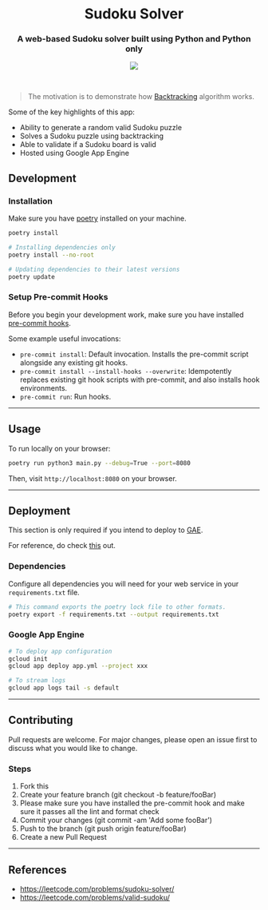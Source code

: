 <h1 align="center"><strong>Sudoku Solver</strong></h1>
<h3 align="center">A web-based Sudoku solver built using Python and Python only
</h3>

<p align="center">
  <img width=auto height=auto src="https://media.giphy.com/media/ZJFVjMIFiY9VC5UAom/giphy.gif">
</p>

<br />

> The motivation is to demonstrate how [Backtracking](https://en.wikipedia.org/wiki/Backtracking) algorithm works.

Some of the key highlights of this app:

-   Ability to generate a random valid Sudoku puzzle
-   Solves a Sudoku puzzle using backtracking
-   Able to validate if a Sudoku board is valid
-   Hosted using Google App Engine

## Development

### Installation

Make sure you have [poetry](https://python-poetry.org/docs/#installation) installed on your machine.

```sh
poetry install

# Installing dependencies only
poetry install --no-root

# Updating dependencies to their latest versions
poetry update
```

### Setup Pre-commit Hooks

Before you begin your development work, make sure you have installed [pre-commit hooks](https://pre-commit.com/index.html#installation).

Some example useful invocations:

-   `pre-commit install`: Default invocation. Installs the pre-commit script alongside any existing git hooks.
-   `pre-commit install --install-hooks --overwrite`: Idempotently replaces existing git hook scripts with pre-commit, and also installs hook environments.
-   `pre-commit run`: Run hooks.

---

## Usage

To run locally on your browser:

```sh
poetry run python3 main.py --debug=True --port=8080
```

Then, visit `http://localhost:8080` on your browser.

---

## Deployment

This section is only required if you intend to deploy to [GAE](https://cloud.google.com/appengine).

For reference, do check [this](https://github.com/wang0618/pywebio-in-cloud) out.

### Dependencies

Configure all dependencies you will need for your web service in your `requirements.txt` file.

```sh
# This command exports the poetry lock file to other formats.
poetry export -f requirements.txt --output requirements.txt
```

### Google App Engine

```sh
# To deploy app configuration
gcloud init
gcloud app deploy app.yml --project xxx

# To stream logs
gcloud app logs tail -s default
```

---

## Contributing

Pull requests are welcome. For major changes, please open an issue first to discuss what you would like to change.

### Steps

1. Fork this
2. Create your feature branch (git checkout -b feature/fooBar)
3. Please make sure you have installed the pre-commit hook and make sure it passes all the lint and format check
4. Commit your changes (git commit -am 'Add some fooBar')
5. Push to the branch (git push origin feature/fooBar)
6. Create a new Pull Request

---

## References

-   https://leetcode.com/problems/sudoku-solver/
-   https://leetcode.com/problems/valid-sudoku/
